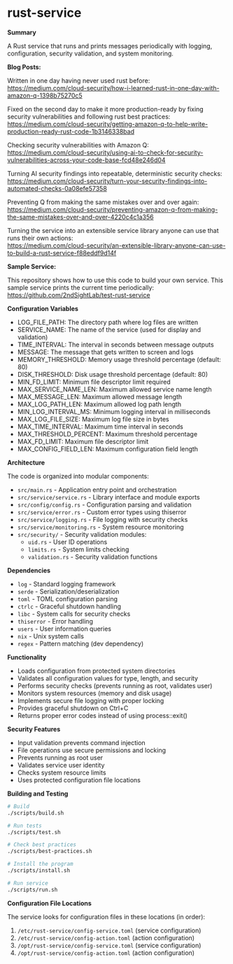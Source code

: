 # rust-service

__Summary__

A Rust service that runs and prints messages periodically with logging, configuration, security validation, and system monitoring.

__Blog Posts:__

Written in one day having never used rust before:\
https://medium.com/cloud-security/how-i-learned-rust-in-one-day-with-amazon-q-1398b75270c5

Fixed on the second day to make it more production-ready by fixing security vulnerabilities and following rust best practices:\
https://medium.com/cloud-security/getting-amazon-q-to-help-write-production-ready-rust-code-1b3146338bad

Checking security vulnerabilities with Amazon Q:\
https://medium.com/cloud-security/using-ai-to-check-for-security-vulnerabilities-across-your-code-base-fcd48e246d04

Turning AI security findings into repeatable, deterministic security checks:\
https://medium.com/cloud-security/turn-your-security-findings-into-automated-checks-0a08efe57358

Preventing Q from making the same mistakes over and over again:\
https://medium.com/cloud-security/preventing-amazon-q-from-making-the-same-mistakes-over-and-over-4220c4c1a356

Turning the service into an extensible service library anyone can use that runs their own actions:\
https://medium.com/cloud-security/an-extensible-library-anyone-can-use-to-build-a-rust-service-f88eddf9d14f

__Sample Service:__

This repository shows how to use this code to build your own service. This sample service prints the current time periodically:\
https://github.com/2ndSightLab/test-rust-service

__Configuration Variables__

* LOG_FILE_PATH: The directory path where log files are written
* SERVICE_NAME: The name of the service (used for display and validation)
* TIME_INTERVAL: The interval in seconds between message outputs
* MESSAGE: The message that gets written to screen and logs
* MEMORY_THRESHOLD: Memory usage threshold percentage (default: 80)
* DISK_THRESHOLD: Disk usage threshold percentage (default: 80)
* MIN_FD_LIMIT: Minimum file descriptor limit required
* MAX_SERVICE_NAME_LEN: Maximum allowed service name length
* MAX_MESSAGE_LEN: Maximum allowed message length
* MAX_LOG_PATH_LEN: Maximum allowed log path length
* MIN_LOG_INTERVAL_MS: Minimum logging interval in milliseconds
* MAX_LOG_FILE_SIZE: Maximum log file size in bytes
* MAX_TIME_INTERVAL: Maximum time interval in seconds
* MAX_THRESHOLD_PERCENT: Maximum threshold percentage
* MAX_FD_LIMIT: Maximum file descriptor limit
* MAX_CONFIG_FIELD_LEN: Maximum configuration field length

__Architecture__

The code is organized into modular components:

* `src/main.rs` - Application entry point and orchestration
* `src/service/service.rs` - Library interface and module exports
* `src/config/config.rs` - Configuration parsing and validation
* `src/service/error.rs` - Custom error types using thiserror
* `src/service/logging.rs` - File logging with security checks
* `src/service/monitoring.rs` - System resource monitoring
* `src/security/` - Security validation modules:
  * `uid.rs` - User ID operations
  * `limits.rs` - System limits checking
  * `validation.rs` - Security validation functions

__Dependencies__

* `log` - Standard logging framework
* `serde` - Serialization/deserialization
* `toml` - TOML configuration parsing
* `ctrlc` - Graceful shutdown handling
* `libc` - System calls for security checks
* `thiserror` - Error handling
* `users` - User information queries
* `nix` - Unix system calls
* `regex` - Pattern matching (dev dependency)

__Functionality__

* Loads configuration from protected system directories
* Validates all configuration values for type, length, and security
* Performs security checks (prevents running as root, validates user)
* Monitors system resources (memory and disk usage)
* Implements secure file logging with proper locking
* Provides graceful shutdown on Ctrl+C
* Returns proper error codes instead of using process::exit()

__Security Features__

* Input validation prevents command injection
* File operations use secure permissions and locking
* Prevents running as root user
* Validates service user identity
* Checks system resource limits
* Uses protected configuration file locations

__Building and Testing__

```bash
# Build
./scripts/build.sh

# Run tests
./scripts/test.sh

# Check best practices
./scripts/best-practices.sh

# Install the program
./scripts/install.sh

# Run service
./scripts/run.sh
```

__Configuration File Locations__

The service looks for configuration files in these locations (in order):
1. `/etc/rust-service/config-service.toml` (service configuration)
2. `/etc/rust-service/config-action.toml` (action configuration)
3. `/opt/rust-service/config-service.toml` (service configuration)
4. `/opt/rust-service/config-action.toml` (action configuration)

